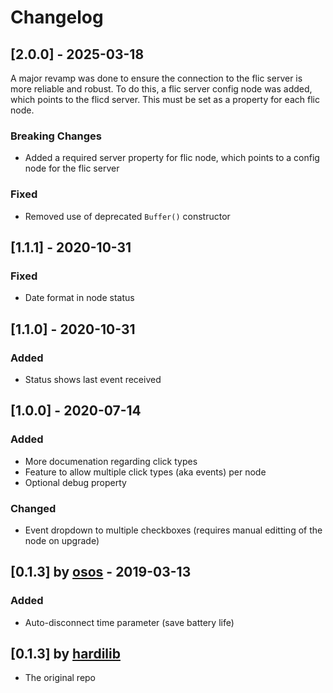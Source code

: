 # Changelog

## [2.0.0] - 2025-03-18

A major revamp was done to ensure the connection to the flic server is more reliable and robust. To do this,
a flic server config node was added, which points to the flicd server. This must be set as a property for each
flic node.

### Breaking Changes

- Added a required server property for flic node, which points to a config node for the flic server

### Fixed

- Removed use of deprecated `Buffer()` constructor

## [1.1.1] - 2020-10-31

### Fixed

- Date format in node status

## [1.1.0] - 2020-10-31

### Added

- Status shows last event received

## [1.0.0] - 2020-07-14

### Added

- More documenation regarding click types
- Feature to allow multiple click types (aka events) per node
- Optional debug property

### Changed

- Event dropdown to multiple checkboxes (requires manual editting of the node on upgrade)

## [0.1.3] by [osos](https://github.com/osos/node-red-contrib-flic-buttons) - 2019-03-13

### Added

- Auto-disconnect time parameter (save battery life)

## [0.1.3] by [hardilib](https://github.com/osos/node-red-contrib-flic-buttons)

- The original repo
